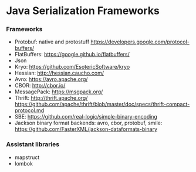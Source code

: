 Java Serialization Frameworks
==============================

### Frameworks

* Protobuf: native and protostuff  https://developers.google.com/protocol-buffers/
* FlatBuffers: https://google.github.io/flatbuffers/
* Json
* Kryo: https://github.com/EsotericSoftware/kryo
* Hessian: http://hessian.caucho.com/
* Avro: https://avro.apache.org/
* CBOR: http://cbor.io/
* MessagePack: https://msgpack.org/
* Thrift: http://thrift.apache.org/ https://github.com/apache/thrift/blob/master/doc/specs/thrift-compact-protocol.md
* SBE: https://github.com/real-logic/simple-binary-encoding
* Jackson binary format backends: avro, cbor, protobuf, smile: https://github.com/FasterXML/jackson-dataformats-binary

### Assistant libraries

* mapstruct
* lombok

